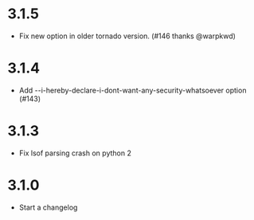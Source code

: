 3.1.5
=====

* Fix new option in older tornado version. (#146 thanks @warpkwd)

3.1.4
=====

* Add --i-hereby-declare-i-dont-want-any-security-whatsoever option (#143)

3.1.3
=====

* Fix lsof parsing crash on python 2

3.1.0
=====

* Start a changelog
